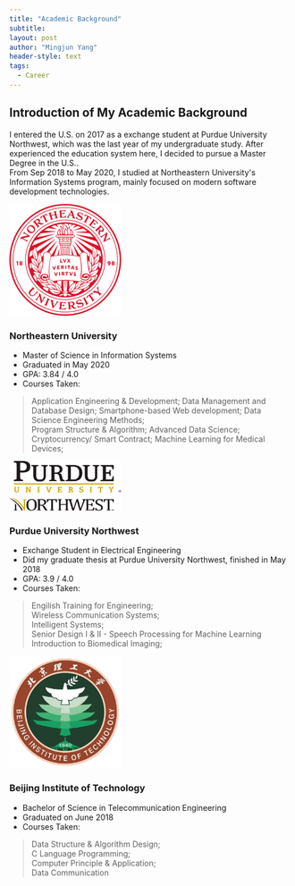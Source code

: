 ```yaml
---
title: "Academic Background"
subtitle:
layout: post
author: "Mingjun Yang"
header-style: text
tags:
  - Career
---
```


## Introduction of My Academic Background

I entered the U.S. on 2017 as a exchange student at Purdue University Northwest, which was the last year of my undergraduate study. After experienced the education system here, I decided to pursue a Master Degree in the U.S..<br> From Sep 2018 to May 2020, I studied at Northeastern University's Information Systems program, mainly focused on modern software development technologies.

![Northeastern University](/img/neu.png)
### Northeastern University

- Master of Science in Information Systems
- Graduated in May 2020
- GPA: 3.84 / 4.0
- Courses Taken:
> Application Engineering & Development; Data Management and Database Design;
> Smartphone-based Web development; Data Science Engineering Methods; <br>
> Program Structure & Algorithm; Advanced Data Science; <br>
> Cryptocurrency/ Smart Contract; Machine Learning for Medical Devices;

![Purdue University](/img/purdue.png)
### Purdue University Northwest
- Exchange Student in Electrical Engineering
- Did my graduate thesis at Purdue University Northwest, finished in May 2018
- GPA: 3.9 / 4.0
- Courses Taken:
> Engilish Training for Engineering; <br>
> Wireless Communication Systems; <br>
> Intelligent Systems; <br> Senior Design I & II - Speech Processing for Machine Learning<br>
> Introduction to Biomedical Imaging;

![Beijing Institute of Technology](/img/bit.png)
### Beijing Institute of Technology
- Bachelor of Science in Telecommunication Engineering
- Graduated on June 2018
- Courses Taken:
> Data Structure & Algorithm Design; <br>
> C Language Programming; <br>
> Computer Principle & Application; <br>
> Data Communication<br>
